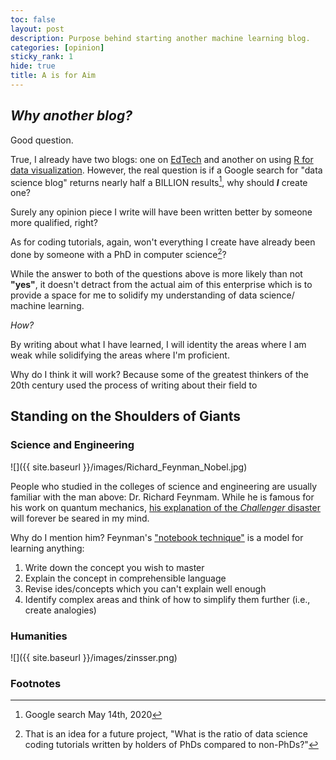 ```yaml
---
toc: false
layout: post
description: Purpose behind starting another machine learning blog.
categories: [opinion]
sticky_rank: 1
hide: true
title: A is for Aim
---
```


## ***Why another blog?***

Good question. 

True, I already have two blogs: one on [EdTech](https://teachinglearninglearningteaching.wordpress.com/) and another on using [R for data visualization](https://educators-r-learners.netlify.app/). However, the real question is if a Google search for "data science blog" returns nearly half a BILLION results[^1], why should ***I*** create one? 

Surely any opinion piece I write will have been written better by someone more qualified, right?

As for coding tutorials, again, won't everything I create have already been done by someone with a PhD in computer science[^2]?  

While the answer to both of the questions above is more likely than not **"yes"**, it doesn't detract from the actual aim of this enterprise which is to provide a space for me to solidify my understanding of data science/ machine learning. 

*How?* 

By writing about what I have learned, I will identity the areas where I am weak while solidifying the areas where I'm proficient. 

Why do I think it will work? Because some of the greatest thinkers of the 20th century used the process of writing about their field to 

## Standing on the Shoulders of Giants 

### Science and Engineering

![]({{ site.baseurl }}/images/Richard_Feynman_Nobel.jpg)

People who studied in the colleges of science and engineering are usually familiar with the man above: Dr. Richard Feynmam. While he is famous for his work on quantum mechanics, [his explanation of the *Challenger* disaster](https://youtu.be/raMmRKGkGD4?t=38) will forever be seared in my mind.

Why do I mention him? Feynman's ["notebook technique"](https://www.youtube.com/watch?v=GD-_fcpylcE) is a model for learning anything:   
1. Write down the concept you wish to master
2. Explain the concept in comprehensible language
3. Revise ides/concepts which you can't explain well enough
4. Identify complex areas and think of how to simplify them further (i.e., create analogies)



### Humanities

![]({{ site.baseurl }}/images/zinsser.png)





### Footnotes
[^1]: Google search May 14th, 2020  
[^2]: That is an idea for a future project, "What is the ratio of data science coding tutorials written by holders of PhDs compared to non-PhDs?"
